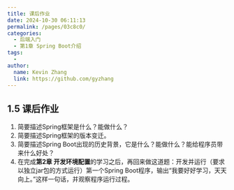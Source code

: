 ```yaml
---
title: 课后作业
date: 2024-10-30 06:11:13
permalink: /pages/03c8c0/
categories: 
  - 后端入门
  - 第1章 Spring Boot介绍
tags: 
  - 
author: 
  name: Kevin Zhang
  link: https://github.com/gyzhang
---
```

## 1.5 课后作业

1. 简要描述Spring框架是什么？能做什么？
2. 简要描述Spring框架的版本变迁。
3. 简要描述Spring Boot出现的历史背景，它是什么？能做什么？能给程序员带来什么好处？
4. 在完成**第2章 开发环境配置**的学习之后，再回来做这道题：开发并运行（要求以独立jar包的方式运行）第一个Spring Boot程序，输出“我要好好学习，天天向上。”这样一句话，并观察程序运行过程。
